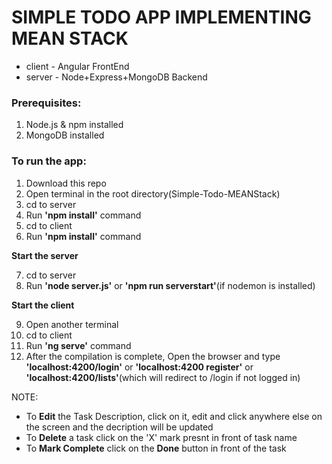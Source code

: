 # SIMPLE TODO APP IMPLEMENTING MEAN STACK

- client - Angular FrontEnd
- server - Node+Express+MongoDB Backend

### Prerequisites:

1. Node.js & npm installed
2. MongoDB installed

### To run the app:

1. Download this repo
2. Open terminal in the root directory(Simple-Todo-MEANStack)
3. cd to server
4. Run **'npm install'** command
5. cd to client
6. Run **'npm install'** command

**Start the server**

7. cd to server
8. Run **'node server.js'** or **'npm run serverstart'**(if nodemon is installed)

**Start the client**

9. Open another terminal
10. cd to client
11. Run **'ng serve'** command
12. After the compilation is complete, Open the browser and type **'localhost:4200/login'** or **'localhost:4200 register'** or **'localhost:4200/lists'**(which will redirect to /login if not logged in)

NOTE:

- To **Edit** the Task Description, click on it, edit and click anywhere else on the screen and the decription will be updated
- To **Delete** a task click on the 'X' mark presnt in front of task name
- To **Mark Complete** click on the **Done** button in front of the task
